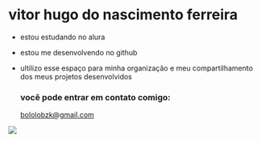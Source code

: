 # vitor hugo do nascimento ferreira 

- estou estudando no alura
- estou me desenvolvendo no github
- ultilizo esse espaço para minha organização e meu compartilhamento dos meus projetos desenvolvidos

  ### você pode entrar em contato comigo:

  bololobzk@gmail.com

![](https://media1.tenor.com/m/9I_wzkrN2wEAAAAC/martinlutherking-ihaveadream.gif)
